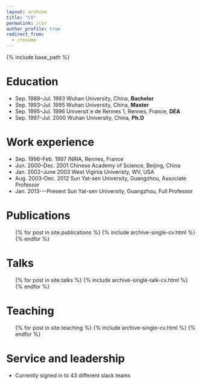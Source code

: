 ```yaml
---
layout: archive
title: "CV"
permalink: /cv/
author_profile: true
redirect_from:
  - /resume
---
```


{% include base_path %}

Education
======
* Sep. 1989–Jul. 1993   Wuhan University, China, **Bachelor**
* Sep. 1993–Jul. 1995   Wuhan University, China, **Master**
* Sep. 1995–Jul. 1996   Universit´e de Rennes 1, Rennes, France, **DEA**
* Sep. 1997–Jul. 2000   Wuhan University, China, **Ph.D**

Work experience
======
* Sep. 1996–Feb. 1997   INRIA, Rennes, France
* Jun. 2000–Dec. 2001   Chinese Academy of Science, Beijing, China
* Jan. 2002–June 2003   West Viginia Univeristy, WV, USA
* Aug. 2003–Dec. 2012   Sun Yat-sen University, Guangzhou, Associate Professor
* Jan. 2013---Present   Sun Yat-sen University, Guangzhou, Full Professor
  
<!-- Skills
======
* Skill 1
* Skill 2
  * Sub-skill 2.1
  * Sub-skill 2.2
  * Sub-skill 2.3
* Skill 3 -->

Publications
======
  <ul>{% for post in site.publications %}
    {% include archive-single-cv.html %}
  {% endfor %}</ul>
  
Talks
======
  <ul>{% for post in site.talks %}
    {% include archive-single-talk-cv.html %}
  {% endfor %}</ul>
  
Teaching
======
  <ul>{% for post in site.teaching %}
    {% include archive-single-cv.html %}
  {% endfor %}</ul>
  
Service and leadership
======
* Currently signed in to 43 different slack teams
